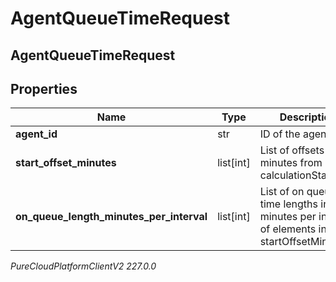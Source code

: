 # AgentQueueTimeRequest

## AgentQueueTimeRequest

## Properties

|Name | Type | Description | Notes|
|------------ | ------------- | ------------- | -------------|
| **agent_id** | str | ID of the agent | |
| **start_offset_minutes** | list[int] | List of offsets in minutes from calculationStartDate | |
| **on_queue_length_minutes_per_interval** | list[int] | List of on queue time lengths in minutes per interval of elements in startOffsetMinutes | |



_PureCloudPlatformClientV2 227.0.0_
